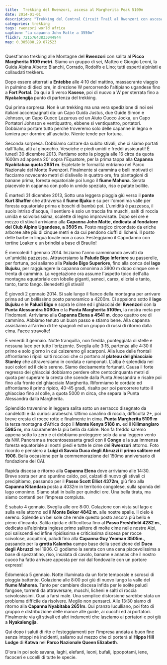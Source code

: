 ```yaml
---
title:  Trekking del Rwenzori, ascesa al Margherita Peak 5109m
date: 2014-01-01
description: "Trekking del Central Circuit Trail al Rwenzori con ascesa alla Punta Margherita (Monte Stanley)"
categories: trekking
tags: rwenzori world africa
caption: "La capanna John Matte a 3550m"
flickr: 72157643833044944
map: 0.385888,29.872523
---
```


Quest'anno trekking alle Montagne del **Rwenzori** con salita al **Picco Margherita 5109 metri.** Siamo un gruppo di sei, Matteo e Giorgio Leoni, la Guida Alpina Alberto Bianchi, Corrado, Rodolfo e Lino; tutti esperti alpinisti e collaudati trekkers.

Dopo essere atterrati a **Entebbe** alle 4:10 del mattino, massacrante viaggio in pulmino di dieci ore, in direzione W percorrendo  l'altipiano ugandese fino a **Fort Portal**. Da qui a S verso **Kasese**, poi di nuovo a W per sterrata fino a **Nyakalengija** punto di partenza del trekking.

Qui prima sorpresa. Non è un trekking ma una vera spedizione di noi sei italiani accompagnati da: un Capo Guida Justus, due Guide Simon e Johnson, un Capo Cuoco Lazarous ed un Aiuto Cuoco Jocka, un Capo Portatori Johnson e ventiquattro, ebbene sì ventiquattro, portatori. Dobbiamo portare tutto perchè troveremo solo delle capanne in legno e lamiera per dormire all'asciutto. Niente tende per fortuna.

Seconda sorpresa. Dobbiamo calzare da subito stivali, che ci siamo portati dall'Italia, alti al ginocchio. Vesciche e piedi umidi e freddi assicurati! È lunedì 30 dicembre 2013. Partiamo sotto la pioggia alle 16 circa da quota 1600m ad appena 20' sopra l'Equatore, per la prima tappa alla **Capanna Nyabitabaa quota 2651 m**. Espletate le formalità entriamo nel Parco Nazionale del Monte Rwenzori. Finalmente si cammina e belli motivati ci facciamo novecento metri di dislivello in quattro ore, fra piantagioni di banane prima, foresta equatoriale poi lungo il **fiume Mahona**. Serata piacevole in capanna con pollo in umido speziato, riso e patate bollite.

È martedì 31 dicembre 2013, Sotto una leggera pioggia giù verso il **ponte Kurt Shaffer** che attraversa il **fiume Bjuku** e su per l'omonima valle per foresta equatoriale prima e boschi di bambù poi. L'umidità è pazzesca, il suolo intriso d'acqua, il sentiero è solo un traccia fra muschi, salti di roccia umida e scivolosissima, scalette di legno improvvisate. Dopo sei ore e mezzo di stivali arriviamo alla **Capanna John Matte, dedicata al fondatore del Club Alpino Ugandese, a 3505 m.** Posto magico circondato da eriche arboree alte più di cinque metri e da cui pendono ciuffi di licheni. Il posto delle barbe in lingua locale non a caso. Festeggiamo il Capodanno con tortine Loaker e un brindisi a base di Braulio!

È mercoledì 1 gennaio 2014. Iniziamo l'anno camminando avvolti da un'umidità pazzesca. Attraversiamo la **Palude Bigo Inferiore** su passerelle, per fortuna, poi saliamo alla **Palude Bigo Superiore**, fino alla conca del **lago Bujuku**, per raggiungere la capanna omonima a 3900 m dopo cinque ore e trenta di cammino. La vegetazione ora assume l'aspetto tpico dell'alta montagna equatoriale con lobelie giganti, seneci, carex, elicrisi e tanto, tanto, tanto fango. Benedetti gli stivali!

È giovedì 2 gennaio 2014. Si sale lungo il fianco della montagna per arrivare prima ad un bellissimo posto panoramico a 4200m. Ci appaiono sotto il **lago Bujuku** e le **Paludi Bigo** e sopra le cime ed i ghiacciai del **Rwenzori** con la **Punta Alessandra 5090m** e la **Punta Margherita 5109m**, la nostra meta per l'indomani. Arriviamo alla **Capanna Elena a 4541 m.** dopo quattro ore di cammino. Abbiamo tenuto un buon passo e stiamo bene. Alla capanna assistiamo all'arrivo di tre spagnoli ed un gruppo di russi di ritorno dalla cima. Facce stravolte!

È venerdì 3 gennaio. Notte tranquilla, non fredda, punteggiata di stelle e nessuna luce per tutto l'orizzonte. Sveglia alle 3:15, partenza alle 4:30 il primo e solo giorno in cui calzeremo gli scarponi. Alla luce delle frontali affrontiamo i ripidi salti rocciosi che ci portano al **plateau del ghiacciaio Stanley** che attraversiamo in cordata e ramponati. L'alba è splendida nei suoi colori ed il cielo sereno. Siamo decisamente fortunati. Causa il forte regresso dei ghiacciai dobbiamo perdere oltre centocinquanta metri di quota per superare la cresta che scende dalla Punta Alessandra e risalre poi fino alla fronte del ghiacciaio Margherita. Riformiamo le cordate ed affrontiamo il primo ripido, 40-45 gradi, risalto per poi percorrere  tutto il ghiacciao fino al colle, a quota 5000 m circa, che separa la Punta Alessandra  dalla Margherita.

Splendido traversino in leggera salita sotto un serracco disegnato da candelotti e  da curiosi arabeschi. Ultimo canalino di roccia, difficoltà 2+, poi breve cresta di rocce rotte e finalmente in cima. **Punta Margherita 5109 m** la terza montagna d'Africa dopo il **Monte Kenya 5188 m.** ed il **Kilimangiaro 5985 m,** ma sicuramente la più bella da salire. Non fa freddo saremo appena sotto lo zero e ci dobbiamo proteggere solo da una leggero vento da NW. Panorama a trecentosessanta gradi con il **Congo** e la sua immensa foresta equatoriale ai nostri piedi e tutte le cime del **Rwenzori** attorno. Foto ricordo e pensiero a **Luigi di Savoia Duca degli Abruzzi il primo salitore nel 1906**. Bella occasione per la commemorazione del 150mo anniversario di fondazione del CAI.

Rapida discesa e ritorno alla **Capanna Elena** dove arriviamo alle 14:30. Breve sosta per uno spuntino caldo, poi, calzati di nuovo gli stivali ci precipitiamo, passando per il **Passo Scott Elliot 4372m**, giù fino alla **Capanna Kitandara** posta a 4032m in territorio congolese, sulla sponda del lago omonimo. Siamo stati in ballo per quindici ore. Una bella tirata, ma siamo contenti per l'impresa compiuta.

È sabato 4 gennaio. Sveglia alle ore 8:00. Colazione con vista sul lago e sulla valle attorno ed il **Monte Beker 4842 m.** alle nostre spalle. Il cielo è sereno. Splende un bel sole che rende questo posto ancora più bello e pieno d'incanto. Salita ripida e difficoltosa fino al **Passo Freshfield 4282 m.**, dedicato all'alpinista inglese primo salitore di molte cime nelle nostre Alpi, poi saliscendi ed infine ripidissima e criticissima discesa per rocce scivolose, acquitrini, paludi fino alla **Capanna Guy Yeoman 3505m.**, passando per la **grotta Kalamba** campo base della spedizione del **Duca degli Abruzzi** nel 1906. Ci godiamo la serata con una cena piacevolissima a base di spezzatino, riso, insalata di cavolo, banane e ananas che il nostro cuoco ha fatto arrivare apposta per noi dal fondovalle con un portore express!

Èdomenica 5 gennaio. Notte illuminata da un forte temporale e scrosci di pioggia battente. Colazione alle 8:00 poi giù di nuovo lungo la valle del **fiume Mahoma**. Tanto per cambiare discesa infida per le solite paludi fangose, torrenti da attraversare,  muschi, licheni e salti di roccia scivolosissimi. Guai a farsi male. Una semplice distorsione sarebbe stata un problema difficile da risolvere. Meglio non pensarci. Alle 13:30 siamo di ritorno alla **Capanna Nyabitaba 2651m**. Qui pranzo luculliano, poi foto di gruppo e distribuzione delle mance alle guide, ai cuochi ed ai portatori. Finalmente via gli stivali ed altri indumenti che lasciamo ai portatori e poi giù a **Nyakalengija**.

Qui dopo i saluti di rito e festeggiamenti per l'impresa andata a buon fine senza intoppi né incidenti, saliamo sul mezzo che ci porterà al **Hippo Hill Lodge** di **Katwa** nel **Parco Nazionale Queen Elizabeth**.

D'ora in poi solo savana, laghi, elefanti, leoni, bufali, ippopotami, iene, facoceri e uccelli di tutte le specie.
